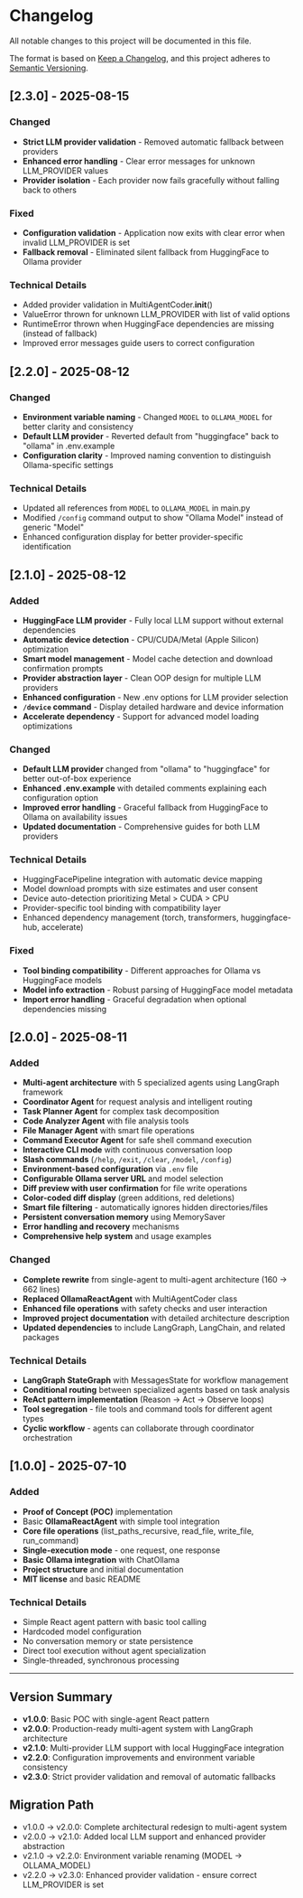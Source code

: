 # Changelog

All notable changes to this project will be documented in this file.

The format is based on [Keep a Changelog](https://keepachangelog.com/en/1.0.0/),
and this project adheres to [Semantic Versioning](https://semver.org/spec/v2.0.0.html).

## [2.3.0] - 2025-08-15

### Changed
- **Strict LLM provider validation** - Removed automatic fallback between providers
- **Enhanced error handling** - Clear error messages for unknown LLM_PROVIDER values
- **Provider isolation** - Each provider now fails gracefully without falling back to others

### Fixed
- **Configuration validation** - Application now exits with clear error when invalid LLM_PROVIDER is set
- **Fallback removal** - Eliminated silent fallback from HuggingFace to Ollama provider

### Technical Details
- Added provider validation in MultiAgentCoder.__init__()
- ValueError thrown for unknown LLM_PROVIDER with list of valid options
- RuntimeError thrown when HuggingFace dependencies are missing (instead of fallback)
- Improved error messages guide users to correct configuration

## [2.2.0] - 2025-08-12

### Changed
- **Environment variable naming** - Changed `MODEL` to `OLLAMA_MODEL` for better clarity and consistency
- **Default LLM provider** - Reverted default from "huggingface" back to "ollama" in .env.example
- **Configuration clarity** - Improved naming convention to distinguish Ollama-specific settings

### Technical Details
- Updated all references from `MODEL` to `OLLAMA_MODEL` in main.py
- Modified `/config` command output to show "Ollama Model" instead of generic "Model"
- Enhanced configuration display for better provider-specific identification

## [2.1.0] - 2025-08-12

### Added
- **HuggingFace LLM provider** - Fully local LLM support without external dependencies
- **Automatic device detection** - CPU/CUDA/Metal (Apple Silicon) optimization
- **Smart model management** - Model cache detection and download confirmation prompts
- **Provider abstraction layer** - Clean OOP design for multiple LLM providers
- **Enhanced configuration** - New .env options for LLM provider selection
- **`/device` command** - Display detailed hardware and device information
- **Accelerate dependency** - Support for advanced model loading optimizations

### Changed
- **Default LLM provider** changed from "ollama" to "huggingface" for better out-of-box experience
- **Enhanced .env.example** with detailed comments explaining each configuration option
- **Improved error handling** - Graceful fallback from HuggingFace to Ollama on availability issues
- **Updated documentation** - Comprehensive guides for both LLM providers

### Technical Details
- HuggingFacePipeline integration with automatic device mapping
- Model download prompts with size estimates and user consent
- Device auto-detection prioritizing Metal > CUDA > CPU
- Provider-specific tool binding with compatibility layer
- Enhanced dependency management (torch, transformers, huggingface-hub, accelerate)

### Fixed
- **Tool binding compatibility** - Different approaches for Ollama vs HuggingFace models
- **Model info extraction** - Robust parsing of HuggingFace model metadata
- **Import error handling** - Graceful degradation when optional dependencies missing

## [2.0.0] - 2025-08-11

### Added
- **Multi-agent architecture** with 5 specialized agents using LangGraph framework
- **Coordinator Agent** for request analysis and intelligent routing
- **Task Planner Agent** for complex task decomposition  
- **Code Analyzer Agent** with file analysis tools
- **File Manager Agent** with smart file operations
- **Command Executor Agent** for safe shell command execution
- **Interactive CLI mode** with continuous conversation loop
- **Slash commands** (`/help`, `/exit`, `/clear`, `/model`, `/config`)
- **Environment-based configuration** via `.env` file
- **Configurable Ollama server URL** and model selection
- **Diff preview with user confirmation** for file write operations
- **Color-coded diff display** (green additions, red deletions)
- **Smart file filtering** - automatically ignores hidden directories/files
- **Persistent conversation memory** using MemorySaver
- **Error handling and recovery** mechanisms
- **Comprehensive help system** and usage examples

### Changed
- **Complete rewrite** from single-agent to multi-agent architecture (160 → 662 lines)
- **Replaced OllamaReactAgent** with MultiAgentCoder class
- **Enhanced file operations** with safety checks and user interaction
- **Improved project documentation** with detailed architecture description
- **Updated dependencies** to include LangGraph, LangChain, and related packages

### Technical Details
- **LangGraph StateGraph** with MessagesState for workflow management
- **Conditional routing** between specialized agents based on task analysis
- **ReAct pattern implementation** (Reason → Act → Observe loops)
- **Tool segregation** - file tools and command tools for different agent types
- **Cyclic workflow** - agents can collaborate through coordinator orchestration

## [1.0.0] - 2025-07-10

### Added
- **Proof of Concept (POC)** implementation
- Basic **OllamaReactAgent** with simple tool integration
- **Core file operations** (list_paths_recursive, read_file, write_file, run_command)
- **Single-execution mode** - one request, one response
- **Basic Ollama integration** with ChatOllama
- **Project structure** and initial documentation
- **MIT license** and basic README

### Technical Details
- Simple React agent pattern with basic tool calling
- Hardcoded model configuration
- No conversation memory or state persistence
- Direct tool execution without agent specialization
- Single-threaded, synchronous processing

---

## Version Summary

- **v1.0.0**: Basic POC with single-agent React pattern
- **v2.0.0**: Production-ready multi-agent system with LangGraph architecture  
- **v2.1.0**: Multi-provider LLM support with local HuggingFace integration
- **v2.2.0**: Configuration improvements and environment variable consistency
- **v2.3.0**: Strict provider validation and removal of automatic fallbacks

## Migration Path

- v1.0.0 → v2.0.0: Complete architectural redesign to multi-agent system
- v2.0.0 → v2.1.0: Added local LLM support and enhanced provider abstraction
- v2.1.0 → v2.2.0: Environment variable renaming (MODEL → OLLAMA_MODEL)
- v2.2.0 → v2.3.0: Enhanced provider validation - ensure correct LLM_PROVIDER is set